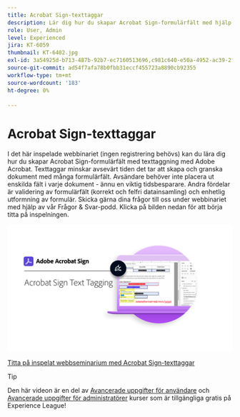 ```yaml
---
title: Acrobat Sign-texttaggar
description: Lär dig hur du skapar Acrobat Sign-formulärfält med hjälp av texttaggar i Adobe Acrobat
role: User, Admin
level: Experienced
jira: KT-6059
thumbnail: KT-6402.jpg
exl-id: 3a54925d-b713-487b-92b7-ec7160513696,c981c640-e50a-4952-ac39-2f90d6d0cf08
source-git-commit: ad54f7afa78b0fbb31eccf455723a8890cb92355
workflow-type: tm+mt
source-wordcount: '183'
ht-degree: 0%

---
```


# Acrobat Sign-texttaggar

I det här inspelade webbinariet (ingen registrering behövs) kan du lära dig hur du skapar Acrobat Sign-formulärfält med texttaggning med Adobe Acrobat. Texttaggar minskar avsevärt tiden det tar att skapa och granska dokument med många formulärfält. Avsändare behöver inte placera ut enskilda fält i varje dokument - ännu en viktig tidsbesparare. Andra fördelar är validering av formulärfält (korrekt och felfri datainsamling) och enhetlig utformning av formulär. Skicka gärna dina frågor till oss under webbinariet med hjälp av vår Frågor &amp; Svar-podd. Klicka på bilden nedan för att börja titta på inspelningen.

[![Bevaka session](../assets/Text-Tagging.png)](https://event.on24.com/wcc/r/2338276/415BE4603F60A61A546C0A91528B444F)

[Titta på inspelat webbseminarium med Acrobat Sign-texttaggar](https://event.on24.com/wcc/r/2338276/415BE4603F60A61A546C0A91528B444F)

>[!TIP]
>
>Den här videon är en del av [Avancerade uppgifter för användare](https://experienceleague.adobe.com/?recommended=Sign-U-1-2020.3) och [Avancerade uppgifter för administratörer](https://experienceleague.adobe.com/?recommended=Sign-A-1-2020.1) kurser som är tillgängliga gratis på Experience League!
